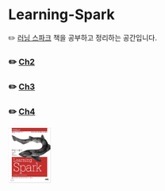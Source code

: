 # Learning-Spark

✏️ [러닝 스파크](https://jpub.tistory.com/521) 책을 공부하고 정리하는 공간입니다.

### ✏️ [Ch2](https://github.com/yeGenieee/Learning-Spark/blob/main/%5B2%5D%20%EC%8A%A4%ED%8C%8C%ED%81%AC%20%EB%A7%9B%EB%B3%B4%EA%B8%B0.md)
### ✏️ [Ch3](https://github.com/yeGenieee/Learning-Spark/blob/main/%5B3%5D%20RDD%EB%A1%9C%20%ED%94%84%EB%A1%9C%EA%B7%B8%EB%9E%98%EB%B0%8D%ED%95%98%EA%B8%B0.md)
### ✏️ [Ch4](https://github.com/yeGenieee/Learning-Spark/blob/main/%5B4%5D%20%ED%82%A4-%EA%B0%92%20%ED%8E%98%EC%96%B4%EB%A1%9C%20%EC%9E%91%EC%97%85%ED%95%98%EA%B8%B0.md)

<img src="image/Learning-Spark.png" style="zoom:15%;" />
